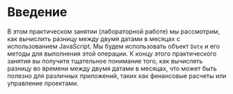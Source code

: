 # Введение

В этом практическом занятии (лабораторной работе) мы рассмотрим, как вычислить разницу между двумя датами в месяцах с использованием JavaScript. Мы будем использовать объект `Date` и его методы для выполнения этой операции. К концу этого практического занятия вы получите тщательное понимание того, как вычислять разницу во времени между двумя датами в месяцах, что может быть полезно для различных приложений, таких как финансовые расчеты или управление проектами.
